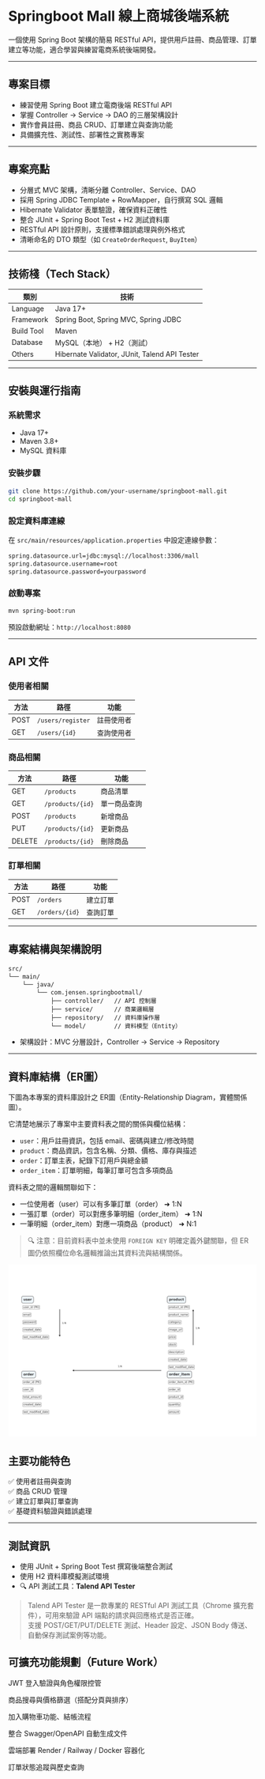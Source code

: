 # Springboot Mall 線上商城後端系統

一個使用 Spring Boot 架構的簡易 RESTful API，提供用戶註冊、商品管理、訂單建立等功能，適合學習與練習電商系統後端開發。

---

## 專案目標

- 練習使用 Spring Boot 建立電商後端 RESTful API
- 掌握 Controller → Service → DAO 的三層架構設計
- 實作會員註冊、商品 CRUD、訂單建立與查詢功能
- 具備擴充性、測試性、部署性之實務專案

---

##  專案亮點

-  分層式 MVC 架構，清晰分離 Controller、Service、DAO
-  採用 Spring JDBC Template + RowMapper，自行撰寫 SQL 邏輯
-  Hibernate Validator 表單驗證，確保資料正確性
-  整合 JUnit + Spring Boot Test + H2 測試資料庫
-  RESTful API 設計原則，支援標準錯誤處理與例外格式
-  清晰命名的 DTO 類型（如 `CreateOrderRequest`, `BuyItem`）


---

##  技術棧（Tech Stack）

| 類別         | 技術                                         |
|--------------|----------------------------------------------|
| Language     | Java 17+                                     |
| Framework    | Spring Boot, Spring MVC, Spring JDBC         |
| Build Tool   | Maven                                         |
| Database     | MySQL（本地） + H2（測試）                     |
| Others       | Hibernate Validator, JUnit, Talend API Tester     |

---

## 安裝與運行指南

### 系統需求

- Java 17+
- Maven 3.8+
- MySQL 資料庫

###  安裝步驟

```bash
git clone https://github.com/your-username/springboot-mall.git
cd springboot-mall
```

###  設定資料庫連線

在 `src/main/resources/application.properties` 中設定連線參數：

```properties
spring.datasource.url=jdbc:mysql://localhost:3306/mall
spring.datasource.username=root
spring.datasource.password=yourpassword
```

###  啟動專案

```bash
mvn spring-boot:run
```

預設啟動網址：`http://localhost:8080`

---

##  API 文件

###  使用者相關

| 方法 | 路徑               | 功能         |
|------|--------------------|--------------|
| POST | `/users/register`  | 註冊使用者   |
| GET  | `/users/{id}`      | 查詢使用者   |

###  商品相關

| 方法 | 路徑                  | 功能         |
|------|-----------------------|--------------|
| GET  | `/products`           | 商品清單     |
| GET  | `/products/{id}`      | 單一商品查詢 |
| POST | `/products`           | 新增商品     |
| PUT  | `/products/{id}`      | 更新商品     |
| DELETE | `/products/{id}`    | 刪除商品     |

### 訂單相關

| 方法 | 路徑               | 功能         |
|------|--------------------|--------------|
| POST | `/orders`          | 建立訂單     |
| GET  | `/orders/{id}`     | 查詢訂單     |

---

##  專案結構與架構說明

```
src/
└── main/
    └── java/
        └── com.jensen.springbootmall/
            ├── controller/   // API 控制層
            ├── service/      // 商業邏輯層
            ├── repository/   // 資料庫操作層
            └── model/        // 資料模型（Entity）
```

- 架構設計：MVC 分層設計，Controller → Service → Repository

---

##  資料庫結構（ER圖）

下圖為本專案的資料庫設計之 ER圖（Entity-Relationship Diagram，實體關係圖）。

它清楚地展示了專案中主要資料表之間的關係與欄位結構：

- `user`：用戶註冊資訊，包括 email、密碼與建立/修改時間
- `product`：商品資訊，包含名稱、分類、價格、庫存與描述
- `order`：訂單主表，紀錄下訂用戶與總金額
- `order_item`：訂單明細，每筆訂單可包含多項商品

資料表之間的邏輯關聯如下：
- 一位使用者（user）可以有多筆訂單（order） ➜ 1:N
- 一張訂單（order）可以對應多筆明細（order_item） ➜ 1:N
- 一筆明細（order_item）對應一項商品（product） ➜ N:1

> 🔍 注意：目前資料表中並未使用 `FOREIGN KEY` 明確定義外鍵關聯，但 ER 圖仍依照欄位命名邏輯推論出其資料流與結構關係。

![ER Diagram](./springboot-er.png.png)

## 主要功能特色

✅ 使用者註冊與查詢  
✅ 商品 CRUD 管理  
✅ 建立訂單與訂單查詢  
✅ 基礎資料驗證與錯誤處理  

---

## 測試資訊

- 使用 JUnit + Spring Boot Test 撰寫後端整合測試
- 使用 H2 資料庫模擬測試環境
- 🔍 API 測試工具：**Talend API Tester**

> Talend API Tester 是一款專業的 RESTful API 測試工具（Chrome 擴充套件），可用來驗證 API 端點的請求與回應格式是否正確。  
> 支援 POST/GET/PUT/DELETE 測試、Header 設定、JSON Body 傳送、自動保存測試案例等功能。


## 可擴充功能規劃（Future Work）

 JWT 登入驗證與角色權限控管

 商品搜尋與價格篩選（搭配分頁與排序）

 加入購物車功能、結帳流程

 整合 Swagger/OpenAPI 自動生成文件

雲端部署 Render / Railway / Docker 容器化

 訂單狀態追蹤與歷史查詢



